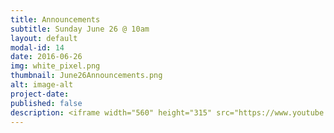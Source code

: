 ```yaml
---
title: Announcements
subtitle: Sunday June 26 @ 10am
layout: default
modal-id: 14
date: 2016-06-26
img: white_pixel.png
thumbnail: June26Announcements.png
alt: image-alt
project-date:
published: false
description: <iframe width="560" height="315" src="https://www.youtube.com/embed/e8erehuiZIA" frameborder="0" allowfullscreen></iframe>
---
```

